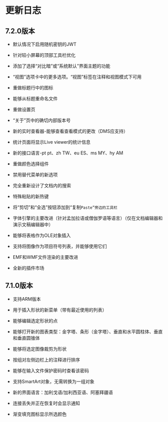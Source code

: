 # 更新日志


## 7.2.0版本

- 默认情况下启用随机密钥的JWT

- 针对较小屏幕的顶部工具栏优化

- 添加了选择“对比暗”或“系统默认”界面主题的功能

- “视图”选项卡中的更多选项。“视图”标签在注释和视图模式下可用

- 重做标题行中的图标

- 能够从标题重命名文件

- 重做设置页

- “关于”页中的确切内部版本号

- 新的实时查看器-能够查看查看模式的更改（DMS应支持）

- 统计页面将显示Live viewer的统计信息

- 新的接口语言-pt pt、zh TW、eu ES、ms MY、hy AM

- 重做颜色选择组件

- 禁用替代菜单的新选项

- 完全重新设计了文档内的搜索

- 特殊粘贴的新热键

- 将“剪切”和“全选”按钮添加到“复制`Paste”旁边的工具栏`

- 字体引擎的主要改进（针对孟加拉语或僧伽罗语等语言）（仅在文档编辑器和演示文稿编辑器中）

- 能够将表格作为OLE对象插入

- 支持将图像作为项目符号列表，并能够使用它们

- EMF和WMF文件渲染的主要改进

- 全新的插件市场


## 7.1.0版本

- 支持ARM版本

- 用于插入形状的新菜单（带有最近使用的列表）

- 能够编辑选定形状的点

- 能够打开新的图表类型：金字塔、条形（金字塔）、垂直和水平圆柱体、垂直和垂直圆锥体

- 能够将选定图像裁剪为形状

- 按组对左侧边栏上的注释进行排序

- 能够在输入文件保护密码时查看该密码

- 支持SmartArt对象，无需转换为一组对象

- 新的界面语言：加利戈语/加利西亚语、阿塞拜疆语

- 连接丢失并正在恢复时会显示通知

- 渐变填充图标显示所选颜色




<script setup>
import Footer from '../components/Footer.vue'
</script>

<Footer/>
